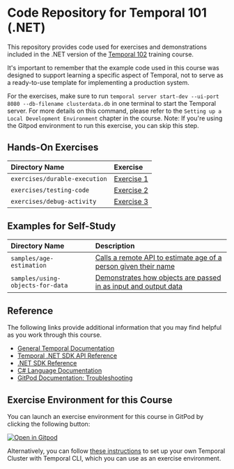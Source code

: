 # Code Repository for Temporal 101 (.NET)

This repository provides code used for exercises and demonstrations
included in the .NET version of the [Temporal 102](https://github.com/temporalio/edu-102-dotnet-content) training course.

It's important to remember that the example code used in this course was designed to support learning a specific aspect of Temporal, not to serve as a ready-to-use template for implementing a production system.

For the exercises, make sure to run `temporal server start-dev --ui-port 8080 --db-filename clusterdata.db` in one terminal to start the Temporal server. For more details on this command, please refer to the `Setting up a Local Development Environment` chapter in the course. Note: If you're using the Gitpod environment to run this exercise, you can skip this step.

## Hands-On Exercises

| Directory Name                | Exercise                                            |
| :---------------------------- | :-------------------------------------------------- |
| `exercises/durable-execution` | [Exercise 1](exercises/durable-execution/README.md) |
| `exercises/testing-code`      | [Exercise 2](exercises/testing-code/README.md)      |
| `exercises/debug-activity`    | [Exercise 3](exercises/debug-activity/README.md)    |

## Examples for Self-Study

| Directory Name                   | Description                                                                                       |
| :------------------------------- | :------------------------------------------------------------------------------------------------ |
| `samples/age-estimation`         | [Calls a remote API to estimate age of a person given their name](samples/age-estimation)         |
| `samples/using-objects-for-data` | [Demonstrates how objects are passed in as input and output data](samples/using-objects-for-data) |

## Reference

The following links provide additional information that you may find helpful as you work through this course.

- [General Temporal Documentation](https://docs.temporal.io/)
- [Temporal .NET SDK API Reference](https://dotnet.temporal.io/)
- [.NET SDK Reference](https://github.com/temporalio/sdk-dotnet/)
- [C# Language Documentation](https://learn.microsoft.com/en-us/dotnet/csharp/)
- [GitPod Documentation: Troubleshooting](https://www.gitpod.io/docs/troubleshooting)

## Exercise Environment for this Course

You can launch an exercise environment for this course in GitPod by clicking
the following button:

[![Open in Gitpod](https://gitpod.io/button/open-in-gitpod.svg)](https://gitpod.io/#https://github.com/temporalio/edu-102-dotnet-code)

Alternatively, you can follow
[these instructions](https://learn.temporal.io/getting_started/dotnet/dev_environment/) to
set up your own Temporal Cluster with Temporal CLI, which you can use as an exercise environment.
